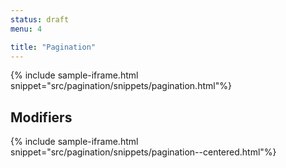 ```yaml
---
status: draft
menu: 4

title: "Pagination"
---
```


{% include sample-iframe.html snippet="src/pagination/snippets/pagination.html"%}

## Modifiers

{% include sample-iframe.html snippet="src/pagination/snippets/pagination--centered.html"%}